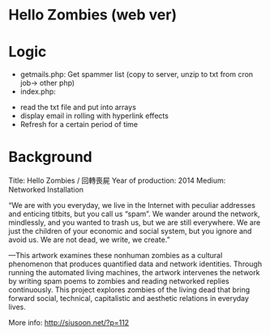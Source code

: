 # Hello Zombies (web ver)

# Logic
- getmails.php: Get spammer list (copy to server, unzip to txt from cron job-> other php)
- index.php: 
* read the txt file and put into arrays
* display email in rolling with hyperlink effects
* Refresh for a certain period of time

# Background

Title: Hello Zombies / 回轉喪屍
Year of production: 2014
Medium: Networked Installation

“We are with you everyday, we live in the Internet with peculiar addresses and enticing titbits, but you call us “spam”. We wander around the network, mindlessly, and you wanted to trash us, but we are still everywhere. We are just the children of your economic and social system, but you ignore and avoid us. We are not dead, we write, we create.”

—This artwork examines these nonhuman zombies as a cultural phenomenon that produces quantified data and network identities. Through running the automated living machines, the artwork intervenes the network by writing spam poems to zombies and reading networked replies continuously. This project explores zombies of the living dead that bring forward social, technical, capitalistic and aesthetic relations in everyday lives.

More info: http://siusoon.net/?p=112

